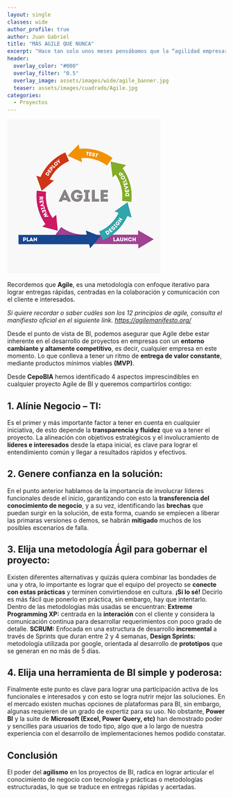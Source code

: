 ```yaml
---
layout: single
classes: wide
author_profile: true
author: Juan Gabriel
title: "MÁS AGILE QUE NUNCA"
excerpt: "Hace tan solo unos meses pensábamos que la “agilidad empresarial” era una más de esas “cosas” que se está poniendo de moda, sin embargo, en la medida que los diferentes gobiernos y empresas intentan reactivar su economía en medio de ésta situación, nos damos cuenta que las metodologías y técnicas de agilismo en los equipos de trabajo, cobran gran valor para poner en marcha estrategías y proyectos de recuperación."
header:
  overlay_color: "#000"
  overlay_filter: "0.5"
  overlay_image: assets/images/wide/agile_banner.jpg
  teaser: assets/images/cuadrado/Agile.jpg
categories:
  - Proyectos
---
```

![Esquema Agile](/assets/images/post/Agile/Agilegraf.png)

Recordemos que **Agile**, es una metodología con enfoque iterativo para lograr entregas rápidas, centradas en la colaboración y comunicación con el cliente e interesados.

*Si quiere recordar o saber cuáles son los 12 principios de agile, consulta el manifiesto oficial en el siguiente link. https://agilemanifesto.org/*

Desde el punto de vista de BI, podemos asegurar que Agile debe estar inherente en el desarrollo de proyectos en empresas con un **entorno cambiante y altamente competitivo**, es decir, cualquier empresa en este momento. Lo que conlleva a tener un ritmo de **entrega de valor constante**, mediante productos mínimos viables **(MVP)**.

Desde **CepoBIA** hemos identificado 4 aspectos imprescindibles en cualquier proyecto Agile de BI y queremos compartirlos contigo:


## 1.	Alínie Negocio – TI: 

 Es el primer y más importante factor a tener en cuenta en cualquier iniciativa, de esto depende la **transparencia y fluidez** que va a tener el proyecto. La alineación con objetivos estratégicos y el involucramiento de **líderes e interesados** desde la etapa inicial, es clave para lograr el entendimiento común y llegar a resultados rápidos y efectivos.

## 2.	Genere confianza en la solución: 

En el punto anterior hablamos de la importancia de involucrar líderes funcionales desde el inicio, garantizando con esto la **transferencia del conocimiento de negocio**, y a su vez, identificando las **brechas** que puedan surgir en la solución, de esta forma, cuando se empiecen a liberar las primaras versiones o demos, se habrán **mitigado** muchos de los posibles escenarios de falla.

## 3.	Elija una metodología Ágil para gobernar el proyecto: 

 Existen diferentes alternativas y quizás quiera combinar las bondades de una y otra, lo importante es lograr que el equipo del proyecto se **conecte con estas prácticas** y terminen convirtiendose en cultura. **¡Sí lo sé!** Decirlo es más fácil que ponerlo en práctica, sin embargo, hay que intentarlo.  Dentro de las metodologías más usadas se encuentran: **Extreme Programming XP:** centrada en la **interación** con el cliente y considera la comunicación continua para desarrollar requerimientos con poco grado de detalle.  **SCRUM:** Enfocada en una estructura de desarrollo **incremental** a través de Sprints que duran entre 2 y 4 semanas, **Design Sprints:** metodología utilizada por google, orientada al desarrollo de **prototipos** que se generan en no más de 5 días.

## 4.	Elija una herramienta de BI simple y poderosa:

 Finalmente este punto es clave para lograr una participación activa de los funcionales e interesados y con esto se logra nutrir mejor las soluciones. En el mercado existen muchas opciones de plataformas para BI, sin embargo, algunas requieren de un grado de expertiz para su uso. No obstante, **Power BI** y la suite de **Microsoft (Excel, Power Query, etc)** han demostrado poder y sencilles para usuarios de todo tipo, algo que a lo largo de nuestra experiencia con el desarrollo de implementaciones hemos podido constatar.


## Conclusión 
El  poder del **agilismo** en los proyectos de BI,  radica en lograr articular el conocimiento de negocio con tecnología y prácticas o metodologías estructuradas, lo que se traduce en entregas rápidas y acertadas.
